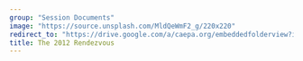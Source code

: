 ```yaml
---
group: "Session Documents"
image: "https://source.unsplash.com/MldQeWmF2_g/220x220"
redirect_to: "https://drive.google.com/a/caepa.org/embeddedfolderview?id=1IEtriZ4wf1CV8GqZvxB5_qW1m-V1mH5i#grid"
title: The 2012 Rendezvous
---
```

